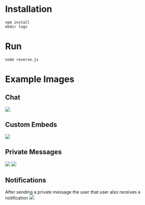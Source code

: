 # Installation

    npm install
    mkdir logs
  
# Run

    node reverse.js

# Example Images

## Chat
![](https://github.com/JuTheCutie/chat-app/blob/master/docimages/chat_example.jpg?raw=true)

## Custom Embeds
![](https://github.com/JuTheCutie/chat-app/blob/master/docimages/custom_embeds_example.jpg?raw=true)

## Private Messages
![](https://github.com/JuTheCutie/chat-app/blob/master/docimages/send_private_messages_example.jpg?raw=true)
![](https://github.com/JuTheCutie/chat-app/blob/master/docimages/private_message_example.jpg?raw=true)

## Notifications
After sending a private message the user that user also receives a notification
![](https://github.com/JuTheCutie/chat-app/blob/master/docimages/notification_example.jpg?raw=true)
